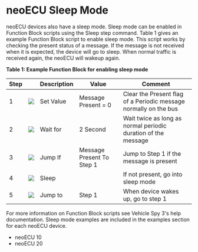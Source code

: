 # neoECU Sleep Mode

neoECU devices also have a sleep mode.  Sleep mode can be enabled in Function Block scripts using the Sleep step command. Table 1 gives an example Function Block script to enable sleep mode. This script works by checking the present status of a message. If the message is not received when it is expected, the device will go to sleep.  When normal traffic is received again, the neoECU will wakeup again.

**Table 1: Example Function Block for enabling sleep mode**

| Step |                                                                             | Description | Value                      | Comment                                                          |
| ---- | --------------------------------------------------------------------------- | ----------- | -------------------------- | ---------------------------------------------------------------- |
| 1    | ![](https://cdn.intrepidcs.net/support/VehicleSpy/assets/smallSetValue.gif) | Set Value   | Message Present = 0        | Clear the Present flag of a Periodic message normally on the bus |
| 2    | ![](https://cdn.intrepidcs.net/support/VehicleSpy/assets/smallWaitFor.gif)  | Wait for    | 2 Second                   | Wait twice as long as normal periodic duration of the message    |
| 3    | ![](https://cdn.intrepidcs.net/support/VehicleSpy/assets/smallJump.gif)     | Jump If     | Message Present  To Step 1 | Jump to Step 1 if the message is present                         |
| 4    | ![](https://cdn.intrepidcs.net/support/VehicleSpy/assets/smallSleep.gif)    | Sleep       |                            | If not present, go into sleep mode                               |
| 5    | ![](https://cdn.intrepidcs.net/support/VehicleSpy/assets/smallJump.gif)     | Jump to     | Step 1                     | When device wakes up, go to step 1                               |

For more information on Function Block scripts see Vehicle Spy 3's help documentation. Sleep mode examples are included in the examples section for each neoECU device.

* neoECU 10
* neoECU 20

